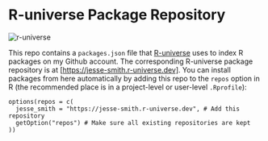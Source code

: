 # R-universe Package Repository

![r-universe](https://jesse-smith.r-universe.dev/badges/:total)

This repo contains a `packages.json` file that [R-universe](https://r-universe.dev)
uses to index R packages on my Github account. The corresponding R-universe package
repository is at [https://jesse-smith.r-universe.dev]. You can install packages
from here automatically by adding this repo to the `repos` option in R
(the recommended place is in a project-level or user-level `.Rprofile`):

```{r}
options(repos = c(
  jesse_smith = "https://jesse-smith.r-universe.dev", # Add this repository
  getOption("repos") # Make sure all existing repositories are kept
))
```
